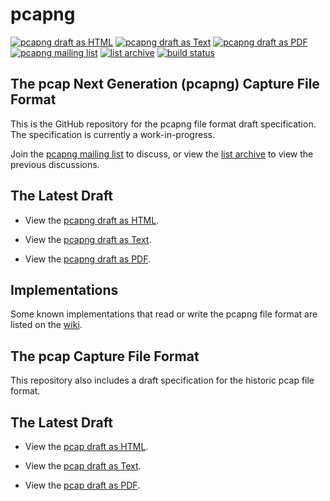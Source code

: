 # pcapng

[![pcapng draft as HTML](https://img.shields.io/badge/pcapng--draft-html-green.svg)](http://xml2rfc.tools.ietf.org/cgi-bin/xml2rfc.cgi?url=https://raw.githubusercontent.com/pcapng/pcapng/master/draft-tuexen-opsawg-pcapng.xml&modeAsFormat=html/ascii&type=ascii)
[![pcapng draft as Text](https://img.shields.io/badge/pcapng--draft-text-green.svg)](http://xml2rfc.tools.ietf.org/cgi-bin/xml2rfc.cgi?url=https://raw.githubusercontent.com/pcapng/pcapng/master/draft-tuexen-opsawg-pcapng.xml&modeAsFormat=txt/ascii&type=ascii)
[![pcapng draft as PDF](https://img.shields.io/badge/pcapng--draft-pdf-green.svg)](http://xml2rfc.tools.ietf.org/cgi-bin/xml2rfc.cgi?url=https://raw.githubusercontent.com/pcapng/pcapng/master/draft-tuexen-opsawg-pcapng.xml&modeAsFormat=txt/pdf&type=ascii)
[![pcapng mailing list](https://img.shields.io/badge/pcapng--mailing--list-42-green.svg?style=social)](https://www.winpcap.org/mailman/listinfo/pcap-ng-format)
[![list archive](https://img.shields.io/badge/list--archive-1k-green.svg?style=social)](http://www.winpcap.org/pipermail/pcap-ng-format/)
[![build status](https://travis-ci.org/alagoutte/pcapng.svg?branch=master)](http://pcapng.github.io/pcapng/)

## The pcap Next Generation (pcapng) Capture File Format

This is the GitHub repository for the pcapng file format draft specification. The specification is currently a work-in-progress.

Join the [pcapng mailing list](https://www.winpcap.org/mailman/listinfo/pcap-ng-format) to discuss, or view the [list archive](http://www.winpcap.org/pipermail/pcap-ng-format/) to view the previous discussions.

## The Latest Draft

* View the [pcapng draft as HTML](http://xml2rfc.tools.ietf.org/cgi-bin/xml2rfc.cgi?url=https://raw.githubusercontent.com/pcapng/pcapng/master/draft-tuexen-opsawg-pcapng.xml&modeAsFormat=html/ascii&type=ascii).

* View the [pcapng draft as Text](http://xml2rfc.tools.ietf.org/cgi-bin/xml2rfc.cgi?url=https://raw.githubusercontent.com/pcapng/pcapng/master/draft-tuexen-opsawg-pcapng.xml&modeAsFormat=txt/ascii&type=ascii).

* View the [pcapng draft as PDF](http://xml2rfc.tools.ietf.org/cgi-bin/xml2rfc.cgi?url=https://raw.githubusercontent.com/pcapng/pcapng/master/draft-tuexen-opsawg-pcapng.xml&modeAsFormat=txt/pdf&type=ascii).

## Implementations

Some known implementations that read or write the pcapng file format are listed on the [wiki](https://github.com/pcapng/pcapng/wiki/Implementations).

## The pcap Capture File Format

This repository also includes a draft specification for the historic
pcap file format.

## The Latest Draft

* View the [pcap draft as HTML](http://xml2rfc.tools.ietf.org/cgi-bin/xml2rfc.cgi?url=https://raw.githubusercontent.com/pcapng/pcapng/master/draft-gharris-opsawg-pcap.xml&modeAsFormat=html/ascii&type=ascii).

* View the [pcap draft as Text](http://xml2rfc.tools.ietf.org/cgi-bin/xml2rfc.cgi?url=https://raw.githubusercontent.com/pcapng/pcapng/master/draft-gharris-opsawg-pcap.xml&modeAsFormat=txt/ascii&type=ascii).

* View the [pcap draft as PDF](http://xml2rfc.tools.ietf.org/cgi-bin/xml2rfc.cgi?url=https://raw.githubusercontent.com/pcapng/pcapng/master/draft-gharris-opsawg-pcap.xml&modeAsFormat=txt/pdf&type=ascii).
